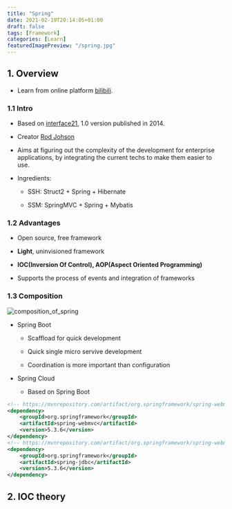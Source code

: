 ```yaml
---
title: "Spring"
date: 2021-02-19T20:14:05+01:00
draft: false
tags: [Framework]
categories: [Learn]
featuredImagePreview: "/spring.jpg"
---
```


## 1. Overview

- Learn from online platform [bilibili](https://www.bilibili.com/video/BV1WE411d7Dv?from=search&seid=2004341521107708627).

### 1.1 Intro

- Based on [interface21](https://www.interface21.io/), 1.0 version published in 2014.

- Creator [Rod Johson](https://en.wikipedia.org/wiki/Rod_Johnson_(programmer))

- Aims at figuring out the complexity of the development for enterprise applications, by integrating the current techs to make them easier to use.

- Ingredients:

  - SSH: Struct2 + Spring + Hibernate

  - SSM: SpringMVC + Spring + Mybatis

### 1.2 Advantages

- Open source, free framework

- __Light__, uninvisioned framework

- __IOC(Inversion Of Control), AOP(Aspect Oriented Programming)__

- Supports the process of events and integration of frameworks

### 1.3 Composition

![composition_of_spring](/composition_of_spring.jpg)

- Spring Boot

  - Scaffload for quick development

  - Quick single micro servive development
  
  - Coordination is more important than configuration

- Spring Cloud

  - Based on Spring Boot

```xml
<!-- https://mvnrepository.com/artifact/org.springframework/spring-webmvc -->
<dependency>
    <groupId>org.springframework</groupId>
    <artifactId>spring-webmvc</artifactId>
    <version>5.3.6</version>
</dependency>
<!-- https://mvnrepository.com/artifact/org.springframework/spring-webmvc -->
<dependency>
    <groupId>org.springframework</groupId>
    <artifactId>spring-jdbc</artifactId>
    <version>5.3.6</version>
</dependency>
```

## 2. IOC theory

